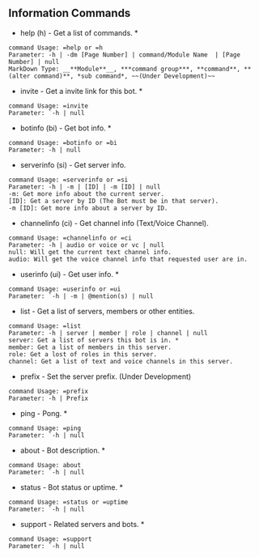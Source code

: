 ## Information Commands
- help (h) - Get a list of commands. *
```This command is for getting this bot's commands.
command Usage: =help or =h
Parameter: -h | -dm [Page Number] | command/Module Name  | [Page Number] | null
MarkDown Type: __**Module**__, ***command group***, **command**, **(alter command)**, *sub command*, ~~(Under Development)~~
```

- invite - Get a invite link for this bot. *
```This command is for inviting the bot to your own server.
command Usage: =invite
Parameter: `-h | null
```

- botinfo (bi) - Get bot info. *
```This command is for getting this bot's information.
command Usage: =botinfo or =bi
Parameter: -h | null
```

- serverinfo (si) - Get server info.
```This command is for getting informations about this server.
command Usage: =serverinfo or =si
Parameter: -h | -m | [ID] | -m [ID] | null
-m: Get more info about the current server.
[ID]: Get a server by ID (The Bot must be in that server).
-m [ID]: Get more info about a server by ID.
```

- channelinfo (ci) - Get channel info (Text/Voice Channel).
```This command is for getting informations about this text channel.
command Usage: =channelinfo or =ci
Parameter: -h | audio or voice or vc | null
null: Will get the current text channel info.
audio: Will get the voice channel info that requested user are in.
```

- userinfo (ui) - Get user info. *
```This command is for getting informations about a user.
command Usage: =userinfo or =ui
Parameter: `-h | -m | @mention(s) | null
```

- list - Get a list of servers, members or other entities.
```This command is for getting a list of servers, members or other entities.
command Usage: =list
Parameter: -h | server | member | role | channel | null
server: Get a list of servers this bot is in. *
member: Get a list of members in this server.
role: Get a lost of roles in this server.
channel: Get a list of text and voice channels in this server.
```

- prefix - Set the server prefix. (Under Development)
```This command is for setting the prefix.
command Usage: =prefix
Parameter: -h | Prefix
```

- ping - Pong. *
```This command is for Pong.
command Usage: =ping
Parameter: `-h | null
```

- about - Bot description. *
```This command is for getting the bot's description.
command Usage: about
Parameter: `-h | null
```

- status - Bot status or uptime. *
```This command is for getting this bot's status.
command Usage: =status or =uptime
Parameter: `-h | null
```

- support - Related servers and bots. *
```This command is for supporting the bot.
command Usage: =support
Parameter: `-h | null
```
